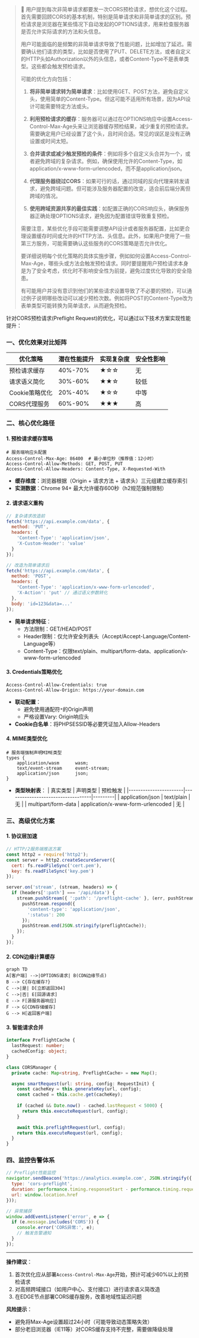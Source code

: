 > 💭 用户提到每次非简单请求都要发一次CORS预检请求，想优化这个过程。首先需要回顾CORS的基本机制，特别是简单请求和非简单请求的区别。预检请求是浏览器在某些情况下自动发起的OPTIONS请求，用来检查服务器是否允许实际请求的方法和头信息。
>
> 用户可能面临的是频繁的非简单请求导致了性能问题，比如增加了延迟。需要确认他们请求的类型，比如是否使用了PUT、DELETE方法，或者自定义的HTTP头如Authorization以外的头信息，或者Content-Type不是表单类型。这些都会触发预检请求。
>
> 可能的优化方向包括：
>
> 1. **将非简单请求转为简单请求**：比如使用GET、POST方法，避免自定义头，使用简单的Content-Type。但这可能不适用所有场景，因为API设计可能需要特定方法或头。
>
> 2. **利用预检请求的缓存**：服务器可以通过在OPTIONS响应中设置Access-Control-Max-Age头来让浏览器缓存预检结果，减少重复的预检请求。需要确定用户已经设置了这个头，且时间合适。常见的误区是没有正确设置或时间太短。
>
> 3. **合并请求或减少触发预检的条件**：例如将多个自定义头合并为一个，或者避免跨域的复杂请求。例如，确保使用允许的Content-Type，如application/x-www-form-urlencoded，而不是application/json。
>
> 4. **代理服务器绕过CORS**：如果可行的话，通过同域的反向代理来转发请求，避免跨域问题。但可能涉及服务器配置的改变，适合前后端分离但跨域的情况。
>
> 5. **使用跨域资源共享的最佳实践**：如配置正确的CORS响应头，确保服务器正确处理OPTIONS请求，避免因为配置错误导致重复预检。
>
> 需要注意，某些优化手段可能需要调整API设计或者服务器配置，比如更合理设置缓存时间或允许的HTTP方法、头信息。此外，如果用户使用了一些第三方服务，可能需要确认这些服务的CORS策略是否允许优化。
>
> 要详细说明每个优化策略的具体实施步骤，例如如何设置Access-Control-Max-Age，哪些头或方法会触发预检请求。同时要提醒用户预检请求本身是为了安全考虑，优化时不影响安全性为前提，避免过度优化导致的安全隐患。
>
> 有可能用户并没有意识到他们的某些请求设置导致了不必要的预检，可以通过例子说明哪些改动可以减少预检次数。例如将POST的Content-Type改为表单类型可能转换为简单请求，从而避免预检。
>
> 



针对CORS预检请求(Preflight Request)的优化，可以通过以下技术方案实现性能提升：

### 一、优化效果对比矩阵
| 优化策略                        | 潜在性能提升 | 实现复杂度 | 安全性影响 |
|-------------------------------|------------|----------|----------|
| 预检请求缓存                    | 40%-70%    | ★☆☆      | 无       |
| 请求语义简化                    | 30%-60%    | ★★☆      | 较低     |
| Cookie策略优化                 | 20%-40%    | ★☆☆      | 中等     |
| CORS代理服务                  | 60%-90%    | ★★★      | 高       |

### 二、核心优化路径

#### 1. 预检请求缓存策略
```http
# 服务端响应头配置
Access-Control-Max-Age: 86400  # 最小单位秒（推荐值：12小时）
Access-Control-Allow-Methods: GET, POST, PUT
Access-Control-Allow-Headers: Content-Type, X-Requested-With
```
- **缓存维度**：浏览器根据（Origin + 请求方法 + 请求头）三元组建立缓存索引
- **实测数据**：Chrome 94+ 最大允许缓存600秒（h2规范强制限制）

#### 2. 请求语义重构
```javascript
// 复杂请求改造前
fetch('https://api.example.com/data', {
  method: 'PUT',
  headers: {
    'Content-Type': 'application/json',
    'X-Custom-Header': 'value'
  }
});

// 改造为简单请求后
fetch('https://api.example.com/data', {
  method: 'POST',
  headers: {
    'Content-Type': 'application/x-www-form-urlencoded',
    'X-Action': 'put' // 通过语义参数转化
  },
  body: 'id=123&data=...'
});
```
- **简单请求特征**：
  - 方法限制：GET/HEAD/POST
  - Header限制：仅允许安全列表头（Accept/Accept-Language/Content-Language等）
  - Content-Type：仅限text/plain、multipart/form-data、application/x-www-form-urlencoded

#### 3. Credentials策略优化
```http
Access-Control-Allow-Credentials: true
Access-Control-Allow-Origin: https://your-domain.com
```
- **联动配置**：
  - 避免使用通配符`*`的Origin声明
  - 严格设置Vary: Origin响应头
- **Cookie白名单**：将PHPSESSID等必要凭证加入Allow-Headers

#### 4. MIME类型优化
```nginx
# 服务端强制声明MIME类型
types {
    application/wasm      wasm;
    text/event-stream     event-stream;
    application/json      json;
}
```
- **类型映射表**：
  | 真实类型               | 声明类型                          | 预检触发 |
  |-----------------------|-----------------------------------|---------|
  | application/json      | text/plain                        | 无      |
  | multipart/form-data   | application/x-www-form-urlencoded | 无      |

### 三、高级优化方案

#### 1. 协议层加速
```javascript
// HTTP/2服务端推送方案
const http2 = require('http2');
const server = http2.createSecureServer({
  cert: fs.readFileSync('cert.pem'),
  key: fs.readFileSync('key.pem')
});

server.on('stream', (stream, headers) => {
  if (headers[':path'] === '/api/data') {
    stream.pushStream({ ':path': '/preflight-cache' }, (err, pushStream) => {
      pushStream.respond({
        'content-type': 'application/json',
        ':status': 200
      });
      pushStream.end(JSON.stringify(preflightCache));
    });
  }
});
```

#### 2. CDN边缘计算缓存
```mermaid
graph TD
A[客户端] -->|OPTIONS请求| B(CDN边缘节点)
B --> C{存在缓存?}
C -->|是| D[立即返回304]
C -->|否| E[回源请求]
E --> F[源服务器响应]
F --> G[CDN存储缓存]
G --> H[返回客户端]
```

#### 3. 智能请求合并
```typescript
interface PreflightCache {
  lastRequest: number;
  cachedConfig: object;
}

class CORSManager {
  private cache: Map<string, PreflightCache> = new Map();

  async smartRequest(url: string, config: RequestInit) {
    const cacheKey = this.generateKey(url, config);
    const cached = this.cache.get(cacheKey);
    
    if (cached && Date.now() - cached.lastRequest < 5000) {
      return this.executeRequest(url, config);
    }

    await this.preflightRequest(url, config);
    return this.executeRequest(url, config);
  }
}
```

### 四、监控告警体系
```javascript
// Preflight性能监控
navigator.sendBeacon('https://analytics.example.com', JSON.stringify({
  type: 'cors-preflight',
  duration: performance.timing.responseStart - performance.timing.requestStart,
  url: window.location.href
}));

// 异常捕获
window.addEventListener('error', e => {
  if (e.message.includes('CORS')) {
    console.error('CORS异常:', e);
    // 触发告警通知
  }
});
```

---

**操作建议**：
1. 首次优化应从部署`Access-Control-Max-Age`开始，预计可减少60%以上的预检请求
2. 对高频跨域接口（如用户中心、支付接口）进行请求语义简改造
3. 在EDGE节点部署CORS缓存服务，改善地域性延迟问题

**风险提示**：
- 避免将Max-Age设置超过24小时（可能导致动态策略失效）
- 部分老旧浏览器（IE11等）对CORS缓存支持不完整，需要做降级处理
